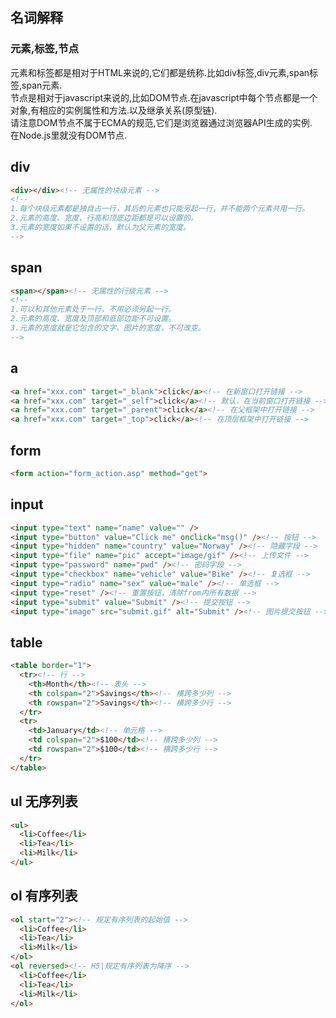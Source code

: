 ## 名词解释

### 元素,标签,节点
元素和标签都是相对于HTML来说的,它们都是统称.比如div标签,div元素,span标签,span元素.  
节点是相对于javascript来说的,比如DOM节点.在javascript中每个节点都是一个对象,有相应的实例属性和方法.以及继承关系(原型链).  
请注意DOM节点不属于ECMA的规范,它们是浏览器通过浏览器API生成的实例.  
在Node.js里就没有DOM节点.  


## div
```html
<div></div><!-- 无属性的块级元素 -->
<!-- 
1.每个块级元素都是独自占一行，其后的元素也只能另起一行，并不能两个元素共用一行。
2.元素的高度、宽度、行高和顶底边距都是可以设置的。　　
3.元素的宽度如果不设置的话，默认为父元素的宽度。
-->
```

## span
```html
<span></span><!-- 无属性的行级元素 -->
<!-- 
1.可以和其他元素处于一行，不用必须另起一行。
2.元素的高度、宽度及顶部和底部边距不可设置。
3.元素的宽度就是它包含的文字、图片的宽度，不可改变。
-->
```

## a
```html
<a href="xxx.com" target="_blank">click</a><!-- 在新窗口打开链接 -->
<a href="xxx.com" target="_self">click</a><!-- 默认，在当前窗口打开链接 -->
<a href="xxx.com" target="_parent">click</a><!-- 在父框架中打开链接 -->
<a href="xxx.com" target="_top">click</a><!-- 在顶层框架中打开链接 -->
```

## form
```html
<form action="form_action.asp" method="get">
```

## input
```html
<input type="text" name="name" value="" />
<input type="button" value="Click me" onclick="msg()" /><!-- 按钮 -->
<input type="hidden" name="country" value="Norway" /><!-- 隐藏字段 -->
<input type="file" name="pic" accept="image/gif" /><!-- 上传文件 -->
<input type="password" name="pwd" /><!-- 密码字段 -->
<input type="checkbox" name="vehicle" value="Bike" /><!-- 复选框 -->
<input type="radio" name="sex" value="male" /><!-- 单选框 -->
<input type="reset" /><!-- 重置按钮，清除from内所有数据 -->
<input type="submit" value="Submit" /><!-- 提交按钮 -->
<input type="image" src="submit.gif" alt="Submit" /><!-- 图片提交按钮 -->
```

## table
```html
<table border="1">
  <tr><!-- 行 -->
    <th>Month</th><!-- 表头 -->
    <th colspan="2">Savings</th><!-- 横跨多少列 -->
    <th rowspan="2">Savings</th><!-- 横跨多少行 -->
  </tr>
  <tr>
    <td>January</td><!-- 单元格 -->
    <td colspan="2">$100</td><!-- 横跨多少列 -->
    <td rowspan="2">$100</td><!-- 横跨多少行 -->
  </tr>
</table>
```

## ul 无序列表
```html
<ul>
  <li>Coffee</li>
  <li>Tea</li>
  <li>Milk</li>
</ul>
```

## ol 有序列表
```html
<ol start="2"><!-- 规定有序列表的起始值 -->
  <li>Coffee</li>
  <li>Tea</li>
  <li>Milk</li>
</ol>
<ol reversed><!-- H5|规定有序列表为降序 -->
  <li>Coffee</li>
  <li>Tea</li>
  <li>Milk</li>
</ol>
```